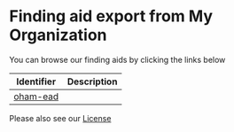 Finding aid export from My Organization
=======================================

You can browse our finding aids by clicking the links below

Identifier | Description
---------- | ----------- |
| [oham-ead](oham-ead/README.md) |  |



Please also see our [License](LICENSE.md)
